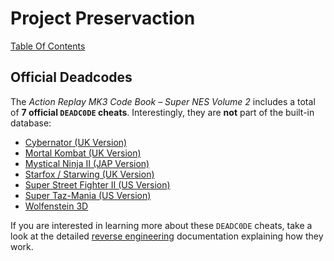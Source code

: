 # Project Preservaction

[Table Of Contents](preservaction-toc.md)

## Official Deadcodes

The *Action Replay MK3 Code Book – Super NES Volume 2* includes a total of **7 official `DEADC0DE` cheats**. Interestingly, they are **not** part of the built-in database:

- [Cybernator (UK Version)](deadc0de-cybernator-uk.md)
- [Mortal Kombat (UK Version)](deadc0de-mortal-combat-uk.md)
- [Mystical Ninja II (JAP Version)](deadc0de-mystical-ninja-2-jp.md)
- [Starfox / Starwing (UK Version)](deadc0de-starfox-uk.md)
- [Super Street Fighter II (US Version)](deadc0de-super-streetfighter-2-us.md)
- [Super Taz-Mania (US Version)](deadc0de-super-taz-mania-us.md)
- [Wolfenstein 3D](deadc0de-wolfenstein-3d.md)

If you are interested in learning more about these `DEADC0DE` cheats, take a look at the detailed [reverse engineering](preservaction-reverse-engineering.md) documentation explaining how they work.
